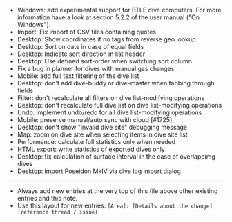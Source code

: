 - Windows: add experimental support for BTLE dive computers.
  For more information have a look at section 5.2.2 of the user
  manual ("On Windows").
- Import: Fix import of CSV files containing quotes
- Desktop: Show coordinates if no tags from reverse geo lookup
- Desktop: Sort on date in case of equal fields
- Desktop: Indicate sort direction in list header
- Desktop: Use defined sort-order when switching sort column
- Fix a bug in planner for dives with manual gas changes.
- Mobile: add full text filtering of the dive list
- Desktop: don't add dive-buddy or dive-master when tabbing through fields
- Filter: don't recalculate all filters on dive list-modifying operations
- Desktop: don't recalculate full dive list on dive list-modifying operations
- Undo: implement undo/redo for all dive list-modifying operations
- Mobile: preserve manual/auto sync with cloud [#1725]
- Desktop: don't show "invalid dive site" debugging message
- Map: zoom on dive site when selecting items in dive site list
- Performance: calculate full statistics only when needed
- HTML export: write statistics of exported dives only
- Desktop: fix calculation of surface interval in the case of overlappimg dives
- Desktop: import Poseidon MkIV via dive log import dialog
---
* Always add new entries at the very top of this file above other existing entries and this note.
* Use this layout for new entries: `[Area]: [Details about the change] [reference thread / issue]`
